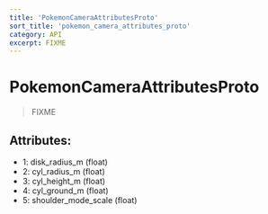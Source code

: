 ```yaml
---
title: 'PokemonCameraAttributesProto'
sort_title: 'pokemon_camera_attributes_proto'
category: API
excerpt: FIXME
---
```


# PokemonCameraAttributesProto

> FIXME

## Attributes:

- 1: disk_radius_m (float)
- 2: cyl_radius_m (float)
- 3: cyl_height_m (float)
- 4: cyl_ground_m (float)
- 5: shoulder_mode_scale (float)
